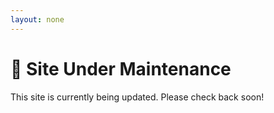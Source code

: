 ```yaml
---
layout: none
---
```


# 🚧 Site Under Maintenance

This site is currently being updated. Please check back soon!
